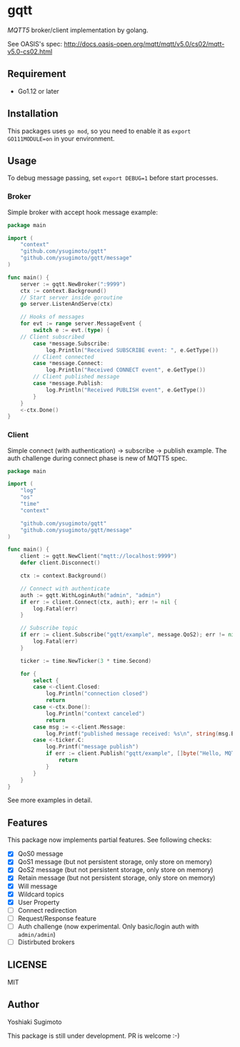 # gqtt

*MQTT5* broker/client implementation by golang.

See OASIS's spec: http://docs.oasis-open.org/mqtt/mqtt/v5.0/cs02/mqtt-v5.0-cs02.html

## Requirement

- Go1.12 or later

## Installation

This packages uses `go mod`, so you need to enable it as `export GO111MODULE=on` in your environment.

## Usage

To debug message passing, set `export DEBUG=1` before start processes.

### Broker

Simple broker with accept hook message example:

```go
package main

import (
	"context"
	"github.com/ysugimoto/gqtt"
	"github.com/ysugimoto/gqtt/message"
)

func main() {
	server := gqtt.NewBroker(":9999")
	ctx := context.Background()
	// Start server inside goroutine
	go server.ListenAndServe(ctx)

	// Hooks of messages
	for evt := range server.MessageEvent {
		switch e := evt.(type) {
    // Client subscribed
		case *message.Subscribe:
			log.Println("Received SUBSCRIBE event: ", e.GetType())
		// Client connected
		case *message.Connect:
			log.Println("Received CONNECT event", e.GetType())
		// Client published message
		case *message.Publish:
			log.Println("Received PUBLISH event", e.GetType())
		}
	}
	<-ctx.Done()
}
```

### Client

Simple connect (with authentication) -&gt; subscribe -&gt; publish example.
The auth challenge during connect phase is new of MQTT5 spec.

```go
package main

import (
	"log"
	"os"
	"time"
	"context"

	"github.com/ysugimoto/gqtt"
	"github.com/ysugimoto/gqtt/message"
)

func main() {
	client := gqtt.NewClient("mqtt://localhost:9999")
	defer client.Disconnect()

	ctx := context.Background()

	// Connect with authenticate
	auth := gqtt.WithLoginAuth("admin", "admin")
	if err := client.Connect(ctx, auth); err != nil {
		log.Fatal(err)
	}

	// Subscribe topic
	if err := client.Subscribe("gqtt/example", message.QoS2); err != nil {
		log.Fatal(err)
	}

	ticker := time.NewTicker(3 * time.Second)

	for {
		select {
		case <-client.Closed:
			log.Println("connection closed")
			return
		case <-ctx.Done():
			log.Println("context canceled")
			return
		case msg := <-client.Message:
			log.Printf("published message received: %s\n", string(msg.Body))
		case <-ticker.C:
			log.Printf("message publish")
			if err := client.Publish("gqtt/example", []byte("Hello, MQTT5!"), gqtt.WithQoS(message.QoS2)); err != nil {
				return
			}
		}
	}
}
```

See more examples in detail.

## Features

This package now implements partial features. See following checks:

- [x] QoS0 message
- [x] QoS1 message (but not persistent storage, only store on memory)
- [x] QoS2 message (but not persistent storage, only store on memory)
- [x] Retain message (but not persistent storage, only store on memory)
- [x] Will message
- [x] Wildcard topics
- [x] User Property
- [ ] Connect redirection
- [ ] Request/Response feature
- [ ] Auth challenge (now experimental. Only basic/login auth with `admin/admin`)
- [ ] Distirbuted brokers

## LICENSE

MIT

## Author

Yoshiaki Sugimoto


This package is still under development. PR is welcome :-)
